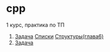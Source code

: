 cpp
===

1 курс, практика по ТП

1. [Задача](https://github.com/math-vsu/cpp/blob/master/lists.md) [Списки](http://lord-n.narod.ru/download/books/walla/programming/Spr_po_C/22/22.htm)
[Структуры(глава6)](http://www.lib.ru/CTOTOR/kernigan.txt)
2. [Задача](https://github.com/math-vsu/cpp/blob/master/trees.md)
